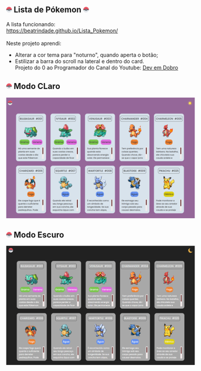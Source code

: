 ## <img width=15 height=15 src="./src/imagens/pokeball.png"> Lista de Pókemon <img width=15 height=15 src="./src/imagens/pokeball.png">
A lista funcionando: <br>
<a target="_blank"> https://beatrindade.github.io/Lista_Pokemon/ <a><br>
<br>
Neste projeto aprendi:<br>
- Alterar a cor tema para "noturno", quando aperta o botão; <br>
- Estilizar a barra do scroll na lateral e dentro do card. <br>
Projeto do 0 ao Programador do Canal do Youtube: [Dev em Dobro](https://www.youtube.com/@DevemDobro)

<h2> <img width=15 height=15 src="./src/imagens/pokeball.png"> Modo CLaro </h2>
<img width=800 src="./src/imagens/modo_claro.png">

<h2> <img width=15 height=15 src="./src/imagens/pokeball.png"> Modo Escuro </h2>
<img width=800 src="./src/imagens/modo_escuro.png">
